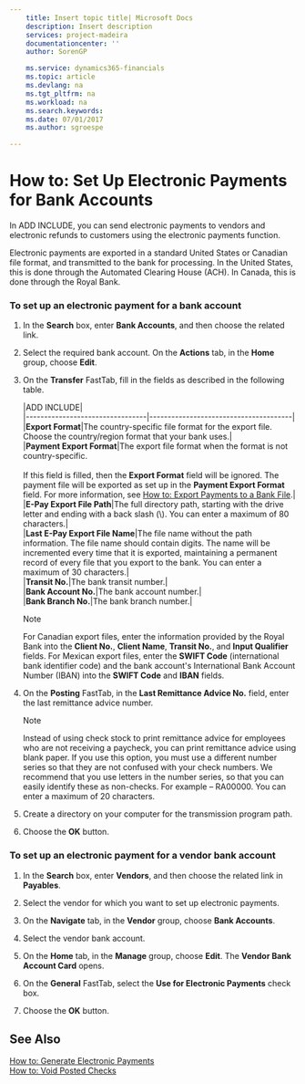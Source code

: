 ```yaml
---
    title: Insert topic title| Microsoft Docs
    description: Insert description
    services: project-madeira
    documentationcenter: ''
    author: SorenGP

    ms.service: dynamics365-financials
    ms.topic: article
    ms.devlang: na
    ms.tgt_pltfrm: na
    ms.workload: na
    ms.search.keywords:
    ms.date: 07/01/2017
    ms.author: sgroespe

---
```

# How to: Set Up Electronic Payments for Bank Accounts
In ADD INCLUDE<!--[!INCLUDE[navnow](../../includes/navnow_md.md)]-->, you can send electronic payments to vendors and electronic refunds to customers using the electronic payments function.  
  
 Electronic payments are exported in a standard United States or Canadian file format, and transmitted to the bank for processing. In the United States, this is done through the Automated Clearing House \(ACH\). In Canada, this is done through the Royal Bank.  
  
### To set up an electronic payment for a bank account  
  
1.  In the **Search** box, enter  **Bank Accounts**, and then choose the related link.  
  
2.  Select the required bank account. On the **Actions** tab, in the **Home** group, choose **Edit**.  
  
3.  On the **Transfer** FastTab, fill in the fields as described in the following table.  
  
    |ADD INCLUDE<!--[!INCLUDE[bp_tablefield](../../includes/bp_tabledescription_md.md)]-->|  
    |---------------------------------|---------------------------------------|  
    |**Export Format**|The country-specific file format for the export file. Choose the country\/region format that your bank uses.|  
    |**Payment Export Format**|The export file format when the format is not country-specific.<br /><br /> If this field is filled, then the **Export Format** field will be ignored. The payment file will be exported as set up in the **Payment Export Format** field. For more information, see [How to: Export Payments to a Bank File](../how-to-export-payments-to-a-bank-file.md).|  
    |**E-Pay Export File Path**|The full directory path, starting with the drive letter and ending with a back slash \(\\\). You can enter a maximum of 80 characters.|  
    |**Last E-Pay Export File Name**|The file name without the path information. The file name should contain digits. The name will be incremented every time that it is exported, maintaining a permanent record of every file that you export to the bank. You can enter a maximum of 30 characters.|  
    |**Transit No.**|The bank transit number.|  
    |**Bank Account No.**|The bank account number.|  
    |**Bank Branch No.**|The bank branch number.|  
  
    > [!NOTE]  
    >  For Canadian export files, enter the information provided by the Royal Bank into the **Client No.**, **Client Name**, **Transit No.**, and **Input Qualifier** fields. For Mexican export files, enter the **SWIFT Code** \(international bank identifier code\) and the bank account's International Bank Account Number \(IBAN\) into the **SWIFT Code** and **IBAN** fields.  
  
4.  On the **Posting** FastTab, in the **Last Remittance Advice No.** field, enter the last remittance advice number.  
  
    > [!NOTE]  
    >  Instead of using check stock to print remittance advice for employees who are not receiving a paycheck, you can print remittance advice using blank paper. If you use this option, you must use a different number series so that they are not confused with your check numbers. We recommend that you use letters in the number series, so that you can easily identify these as non-checks. For example – RA00000. You can enter a maximum of 20 characters.  
  
5.  Create a directory on your computer for the transmission program path.  
  
6.  Choose the **OK** button.  
  
### To set up an electronic payment for a vendor bank account  
  
1.  In the **Search** box, enter **Vendors**, and then choose the related link in **Payables**.  
  
2.  Select the vendor for which you want to set up electronic payments.  
  
3.  On the **Navigate** tab, in the **Vendor** group, choose **Bank Accounts**.  
  
4.  Select the vendor bank account.  
  
5.  On the **Home** tab, in the **Manage** group, choose **Edit**. The **Vendor Bank Account Card** opens.  
  
6.  On the **General** FastTab, select the **Use for Electronic Payments** check box.  
  
7.  Choose the **OK** button.  
  
## See Also  
 [How to: Generate Electronic Payments](../how-to-generate-electronic-payments.md)   
 [How to: Void Posted Checks](../how-to-void-posted-checks.md)